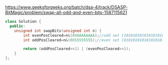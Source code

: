 https://www.geeksforgeeks.org/batch/dsa-4/track/DSASP-BitMagic/problem/swap-all-odd-and-even-bits-1587115621

```cpp
class Solution {
  public:
    unsigned int swapBits(unsigned int n) {
        int evenPosCleared=n&(0XAAAAAAAA);//odd set [10101010101010101010101010101010]
        int oddPosCleared=n&(0X55555555);//even set [01010101010101010101010101010101]

        return (oddPosCleared<<1) | (evenPosCleared>>1);
    }
};
```
